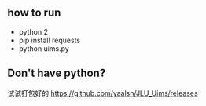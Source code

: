 ## how to run

- python 2
- pip install requests
- python uims.py

## Don't have python?
试试打包好的 <https://github.com/yaalsn/JLU_Uims/releases>
